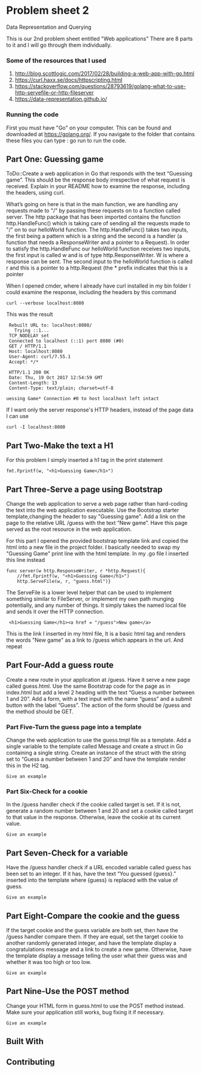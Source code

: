 # Problem sheet 2
Data Representation and Querying

This is our 2nd problem sheet entitled "Web applications" There are 8 parts
to it and I will go through them individually.

### Some of the resources that I used

1. http://blog.scottlogic.com/2017/02/28/building-a-web-app-with-go.html
2. https://curl.haxx.se/docs/httpscripting.html
3. https://stackoverflow.com/questions/28793619/golang-what-to-use-http-servefile-or-http-fileserver
4. https://data-representation.github.io/

### Running the code

First you must have "Go" on your computer. This can be found and downloaded at https://golang.org/.
If you navigate to the folder that contains these files you can type :
go run <file name> to run the code.

## Part One: Guessing game

ToDo::Create a web application in Go that responds with the text “Guessing game”. This should be the response body irrespective of what request is received. Explain in your README how to examine the response, including the headers, using curl.

What’s going on here is that in the main function, we are handling any requests made to "/" by passing these requests on to a function called server. The http package that has been imported contains the function http.HandleFunc() which is taking care of sending all the requests made to "/" on to our helloWorld function. The http.HandleFunc() takes two inputs, the first being a pattern which is a string and the second is a handler (a function that needs a ResponseWriter and a pointer to a Request). In order to satisfy the http.HandleFunc our helloWorld function receives two inputs, the first input is called w and is of type http.ResponseWriter. W is where a response can be sent. The second input to the helloWorld function is called r and this is a pointer to a http.Request (the * prefix indicates that this is a pointer

When I opened cmder, where I already have curl installed in my bin folder I could examine the response, including the headers by this command

```
curl --verbose localhost:8080
```

This was the result

```
 Rebuilt URL to: localhost:8080/                          
   Trying ::1...                                          
 TCP_NODELAY set                                          
 Connected to localhost (::1) port 8080 (#0)              
 GET / HTTP/1.1                                           
 Host: localhost:8080                                     
 User-Agent: curl/7.55.1                                  
 Accept: */*                                              
                                                          
 HTTP/1.1 200 OK                                          
 Date: Thu, 19 Oct 2017 12:54:59 GMT                      
 Content-Length: 13                                       
 Content-Type: text/plain; charset=utf-8                  
                                                          
uessing Game* Connection #0 to host localhost left intact 
```
If I want only the server response's HTTP headers, instead of the page data I can use 

```
curl -I localhost:8080
```




## Part Two-Make the text a H1

For this problem I simply inserted a h1 tag in the print statement

```
fmt.Fprintf(w, "<h1>Guessing Game</h1>")
```

## Part Three-Serve a page using Bootstrap

Change the web application to serve a web page rather than hard-coding the text into the web application executable. Use the Bootstrap starter template,changing the header to say "Guessing game". Add a link on the page to the relative URL /guess with the text “New game”. Have this page served as the root resource in the web application.

For this part I opened the provided bootstrap template link and copied the html into a new file in the project folder. I basically needed to swap my "Guessing Game" print line with the html template. In my .go file I inserted this line instead
```
func server(w http.ResponseWriter, r *http.Request){
	//fmt.Fprintf(w, "<h1>Guessing Game</h1>")
	http.ServeFile(w, r, "guess.html")}
```
The ServeFile is a lower level helper that can be used to implement something similar to FileServer, or implement my own path munging potentially, and any number of things. It simply takes the named local file and sends it over the HTTP connection.

```
 <h1>Guessing Game</h1><a href = "/guess">New game</a>
```
This is the link I inserted in my html file, It is a basic html tag and renders the words "New game" as a link to /guess which appears in the url. 
And repeat


## Part Four-Add a guess route

Create a new route in your application at /guess. Have it serve a new page called guess.html. Use the same Bootstrap code for the page as in index.html but add a level 2 heading with the text “Guess a number between 1 and 20”. Add a form, with a text input with the name “guess” and a submit button with the label “Guess”. The action of the form should be /guess and the method should be GET.

### Part Five-Turn the guess page into a template

Change the web application to use the guess.tmpl file as a template. Add a single variable to the template called Message and create a struct in Go containing a single string. Create an instance of the struct with the string set to “Guess a number between 1 and 20” and have the template render this in the H2 tag.

```
Give an example
```

### Part Six-Check for a cookie

In the /guess handler check if the cookie called target is set. If it is not, generate a random number between 1 and 20 and set a cookie called target to that value in the response. Otherwise, leave the cookie at its current value.

```
Give an example
```

## Part Seven-Check for a variable

Have the /guess handler check if a URL encoded variable called guess has been set to an integer. If it has, have the text “You guessed {guess}.” inserted into the template where {guess} is replaced with the value of guess.

```
Give an example
```

## Part Eight-Compare the cookie and the guess

If the target cookie and the guess variable are both set, then have the /guess handler compare them. If they are equal, set the target cookie to another randomly generated integer, and have the template display a congratulations message and a link to create a new game. Otherwise, have the template display a message telling the user what their guess was and whether it was too high or too low.

```
Give an example
```

## Part Nine-Use the POST method

Change your HTML form in guess.html to use the POST method instead. Make sure your application still works, bug fixing it if necessary.

```
Give an example
```

## Built With

## Contributing

